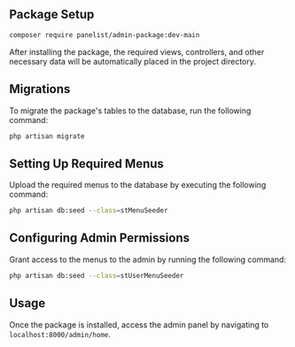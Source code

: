 ## Package Setup
```bash
composer require panelist/admin-package:dev-main
```
After installing the package, the required views, controllers, and other necessary data will be automatically placed in the project directory.

## Migrations
To migrate the package's tables to the database, run the following command:
```bash
php artisan migrate
```

## Setting Up Required Menus
Upload the required menus to the database by executing the following command:
```bash
php artisan db:seed --class=stMenuSeeder
```

## Configuring Admin Permissions
Grant access to the menus to the admin by running the following command:
```bash
php artisan db:seed --class=stUserMenuSeeder
```

## Usage
Once the package is installed, access the admin panel by navigating to `localhost:8000/admin/home`.
